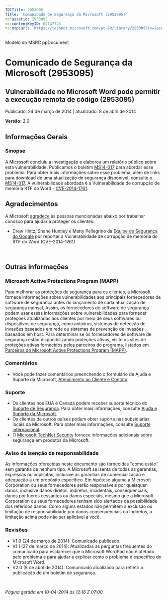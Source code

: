 ```yaml
---
TOCTitle: 2953095
Title: 'Comunicado de Segurança da Microsoft (2953095)'
ms:assetid: 2953095
ms:contentKeyID: 62147723
ms:mtpsurl: 'https://technet.microsoft.com/pt-BR/library/2953095(v=Security.10)'
---
```


Modelo do MSRC ppDocument

Comunicado de Segurança da Microsoft (2953095)
==============================================

Vulnerabilidade no Microsoft Word pode permitir a execução remota de código (2953095)
-------------------------------------------------------------------------------------

Publicado: 24 de março de 2014 | atualizado: 8 de abril de 2014

**Versão:** 2.0

Informações Gerais
------------------

### Sinopse

A Microsoft concluiu a investigação e elaborou um relatório público sobre esta vulnerabilidade. Publicamos o boletim [MS14-017](http://go.microsoft.com/fwlink/?linkid=393531) para abordar esse problema. Para obter mais informações sobre esse problema, além de links para download de uma atualização de segurança disponível, consulte o [MS14-017](http://go.microsoft.com/fwlink/?linkid=393531). A vulnerabilidade abordada é a Vulnerabilidade de corrupção de memória RTF do Word - [CVE-2014-1761](http://www.cve.mitre.org/cgi-bin/cvename.cgi?name=cve-2014-1761).

Agradecimentos
--------------

<span id="sectionToggle0"></span>
A Microsoft [agradece](http://go.microsoft.com/fwlink/?linkid=21127) às pessoas mencionadas abaixo por trabalhar conosco para ajudar a proteger os clientes:

-   Drew Hintz, Shane Huntley e Matty Pellegrino da [Equipe de Segurança do Google](http://www.google.com/) por reportar a Vulnerabilidade de corrupção de memória do RTF do Word (CVE-2014-1761)

 

Outras informações
------------------

<span id="sectionToggle1"></span>
### Microsoft Active Protections Program (MAPP)

Para melhorar as proteções de segurança para os clientes, a Microsoft fornece informações sobre vulnerabilidades aos principais fornecedores de software de segurança antes do lançamento de cada atualização de segurança mensal. Assim, os fornecedores de software de segurança podem usar essas informações sobre vulnerabilidades para fornecer proteções atualizadas aos clientes por meio de seus softwares ou dispositivos de segurança, como antivírus, sistemas de detecção de invasões baseados em rede ou sistemas de prevenção de invasões baseados em host. Para determinar se os fornecedores de software de segurança estão disponibilizando proteções ativas, visite os sites de proteções ativas fornecidos pelos parceiros do programa, listados em [Parceiros do Microsoft Active Protections Program (MAPP)](http://go.microsoft.com/fwlink/?linkid=215201).

### Comentários

-   Você pode fazer comentários preenchendo o formulário de Ajuda e Suporte da Microsoft, [Atendimento ao Cliente e Contato](http://support.microsoft.com/kb/?scid=sw;en;1257&=1&=technet&sd=tech).

### Suporte

-   Os clientes nos EUA e Canadá podem receber suporte técnico do [Suporte de Segurança](http://go.microsoft.com/fwlink/?linkid=21131). Para obter mais informações, consulte [Ajuda e Suporte da Microsoft](http://support.microsoft.com/).
-   Os clientes de outros países podem obter suporte nas subsidiárias locais da Microsoft. Para obter mais informações, consulte [Suporte internacional](http://go.microsoft.com/fwlink/?linkid=21155).
-   O [Microsoft TechNet Security](http://go.microsoft.com/fwlink/?linkid=21132) fornece informações adicionais sobre segurança em produtos da Microsoft.

### Aviso de isenção de responsabilidade

As informações oferecidas neste documento são fornecidas "como estão" sem garantia de nenhum tipo. A Microsoft se isenta de todas as garantias, expressas ou implícitas, inclusive as garantias de comercialização e adequação a um propósito específico. Em hipótese alguma a Microsoft Corporation ou seus fornecedores serão responsáveis por quaisquer danos, inclusive danos diretos, indiretos, incidentais, consequenciais, danos por lucros cessantes ou danos especiais, mesmo que a Microsoft Corporation ou seus fornecedores tenham sido alertados da possibilidade dos referidos danos. Como alguns estados não permitem a exclusão ou limitação de responsabilidade por danos consequenciais ou indiretos, a limitação acima pode não ser aplicável a você.

### Revisões

-   V1.0 (24 de março de 2014): Comunicado publicado.
-   V1.1 (27 de março de 2014): Atualizadas as perguntas frequentes do comunicado para esclarecer que o Microsoft WordPad não é afetado pelo problema e para ajudar a explicar como o problema é específico do Microsoft Word.
-   V2.0 (8 de abril de 2014): Comunicado atualizado para refletir a publicação de um boletim de segurança.

 

*Página gerada em 10-04-2014 às 12:16 Z 07:00.*
